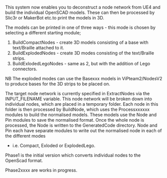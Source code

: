 This system now enables you to deconstruct a node network from UE4 and build the individual OpenSCAD models. 
These can then be processed by Slic3r or MakerBot etc.to print the models in 3D.

The models can be printed in one of three ways - this mode is chosen by selecting a different starting module;
1. BuildCompactNodes - create 3D models consisting of a base with text/Braille attached to it.
2. BuildExplodedNodes - create 3D modes consisting of the text/Braille strips.
3. BuildExlodedLegoNodes - same as 2, but with the addition of Lego connectors.

NB The exploded modes can use the Basexxx models in ViPteam2/NodesV2 to produce bases for the 3D strips to be placed on.

The target node network is currently specified in ExtractNodes via the INPUT_FILENAME variable. 
This node network will be broken down into individual nodes, which are placed in a temporary folder.
Each node in this folder is then processed by BuildNode, which uses the Processxxxxxx modules to build the normalised models.
These models use the Node and Pin modules to save the normalised format. 
Once the whole node is processed, the Node is written to the GeneratedCode directory.
Node and Pin each have separate modules to write out the normalised node in each of the different modes 
- i.e. Compact, Exloded or ExplodedLego.

Phase1 is the initial version which converts individual nodes to the OpenScad format.

Phase2xxxx are works in progress.
